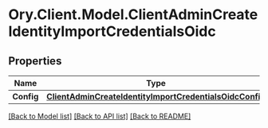 # Ory.Client.Model.ClientAdminCreateIdentityImportCredentialsOidc

## Properties

Name | Type | Description | Notes
------------ | ------------- | ------------- | -------------
**Config** | [**ClientAdminCreateIdentityImportCredentialsOidcConfig**](ClientAdminCreateIdentityImportCredentialsOidcConfig.md) |  | [optional] 

[[Back to Model list]](../README.md#documentation-for-models) [[Back to API list]](../README.md#documentation-for-api-endpoints) [[Back to README]](../README.md)

